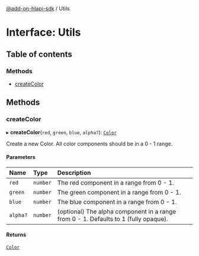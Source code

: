 [@add-on-hlapi-sdk](../overview.md) / Utils

# Interface: Utils

## Table of contents

### Methods

- [createColor](Utils.md#createColor)

## Methods

### <a id="createColor" name="createColor"></a> createColor

▸ **createColor**(`red`, `green`, `blue`, `alpha?`): [`Color`](../classes/Color.md)

Create a new Color. All color components should be in a 0 - 1 range.

#### Parameters

| Name | Type | Description |
| :------ | :------ | :------ |
| `red` | `number` | The red component in a range from 0 - 1. |
| `green` | `number` | The green component in a range from 0 - 1. |
| `blue` | `number` | The blue component in a range from 0 - 1. |
| `alpha?` | `number` | (optional) The alpha component in a range from 0 - 1. Defaults to 1 (fully opaque). |

#### Returns

[`Color`](../classes/Color.md)
